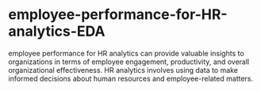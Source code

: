 # employee-performance-for-HR-analytics-EDA
employee performance for HR analytics can provide valuable insights to organizations in terms of employee engagement, productivity, and overall organizational effectiveness. HR analytics involves using data to make informed decisions about human resources and employee-related matters. 
